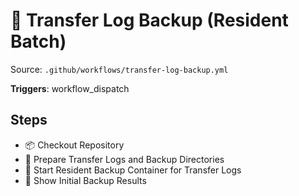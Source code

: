 # 💸 Transfer Log Backup (Resident Batch)

Source: `.github/workflows/transfer-log-backup.yml`

**Triggers**: workflow_dispatch

## Steps
- 📦 Checkout Repository
- 📁 Prepare Transfer Logs and Backup Directories
- 🐳 Start Resident Backup Container for Transfer Logs
- 📂 Show Initial Backup Results
